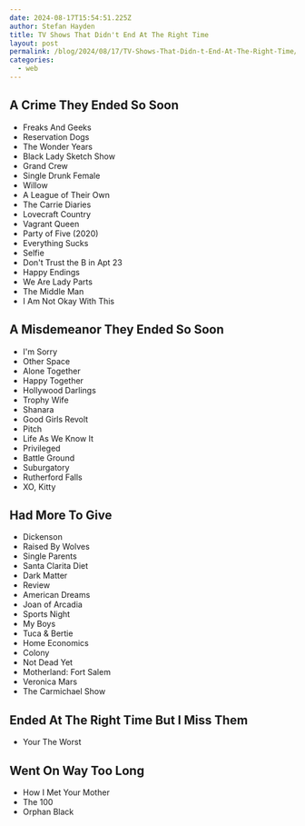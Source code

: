 ```yaml
---
date: 2024-08-17T15:54:51.225Z
author: Stefan Hayden
title: TV Shows That Didn't End At The Right Time
layout: post
permalink: /blog/2024/08/17/TV-Shows-That-Didn-t-End-At-The-Right-Time/
categories:
  - web
---
```


## A Crime They Ended So Soon
- Freaks And Geeks
- Reservation Dogs
- The Wonder Years
- Black Lady Sketch Show
- Grand Crew
- Single Drunk Female
- Willow
- A League of Their Own
- The Carrie Diaries
- Lovecraft Country
- Vagrant Queen
- Party of Five (2020)
- Everything Sucks
- Selfie
- Don't Trust the B in Apt 23
- Happy Endings
- We Are Lady Parts
- The Middle Man
- I Am Not Okay With This


## A Misdemeanor They Ended So Soon
- I'm Sorry
- Other Space
- Alone Together
- Happy Together
- Hollywood Darlings
- Trophy Wife
- Shanara
- Good Girls Revolt
- Pitch
- Life As We Know It
- Privileged
- Battle Ground
- Suburgatory
- Rutherford Falls
- XO, Kitty

## Had More To Give
- Dickenson
- Raised By Wolves
- Single Parents
- Santa Clarita Diet
- Dark Matter
- Review
- American Dreams
- Joan of Arcadia
- Sports Night
- My Boys
- Tuca & Bertie
- Home Economics
- Colony
- Not Dead Yet
- Motherland: Fort Salem
- Veronica Mars
- The Carmichael Show

## Ended At The Right Time But I Miss Them
- Your The Worst

## Went On Way Too Long
- How I Met Your Mother
- The 100
- Orphan Black


